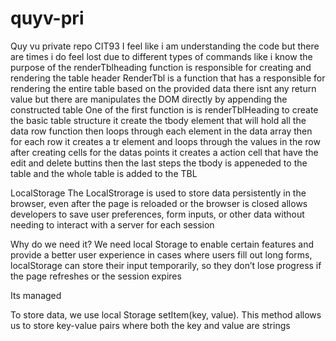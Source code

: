 # quyv-pri
Quy vu private repo CIT93
I feel like i am understanding the code but there are times i do feel lost due to different types of commands
like i know the purpose of the renderTblheading function is responsible for creating and rendering the table header
RenderTbl is a function that has a responsible for rendering the entire table based on the provided data
there isnt any return value but there are manipulates the DOM directly by appending the constructed table
One of the first function is is renderTblHeading to create the basic table structure
it create the tbody element that will hold all the data row
function then loops through each element in the data array
then for each row it creates a tr element and loops through the values in the row
after creating cells for the datas points it creates a action cell that have the edit and delete buttins
then the last steps the tbody is appeneded to the table and the whole table is added to the TBL

LocalStorage 
The LocalStrorage is used to store data persistently in the browser, even after the page is reloaded or the browser is closed allows developers to save user preferences, form inputs, or other data without needing to interact with a server for each session 

Why do we need it?
We need local Storage to enable certain features and provide a better user experience in cases where users fill out long forms, localStorage can store their input temporarily, so they don’t lose progress if the page refreshes or the session expires

Its managed 

To store data, we use local Storage setItem(key, value). This method allows us to store key-value pairs where both the key and value are strings